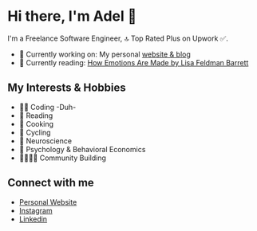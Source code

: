 # Hi there, I'm Adel 👋
I'm a Freelance Software Engineer, 🔝 Top Rated Plus on Upwork ✅.

- 🔭 Currently working on:  My personal [website & blog](https://www.adelkafouri.com)
- 📖 Currently reading: [How Emotions Are Made by Lisa Feldman Barrett](https://www.goodreads.com/book/show/23719305-how-emotions-are-made?ac=1&from_search=true&qid=fCJ64x112b&rank=1)

## My Interests & Hobbies <br/>
- 👨‍💻 Coding -Duh- <br/>
- 📖 Reading <br/>
- 🍳 Cooking <br/>
- 🚴 Cycling <br/>
- 🧠 Neuroscience <br/>
- 🤔 Psychology & Behavioral Economics <br/>
- 👩‍👩‍👧‍👦 Community Building <br/>

## Connect with me

- [Personal Website](https://www.adelkafouri.com/) <br/>
- [Instagram](https://www.instagram.com/adelkafouri) <br/>
- [Linkedin](https://www.linkedin.com/in/adel-kafouri-232746193/) <br/>


